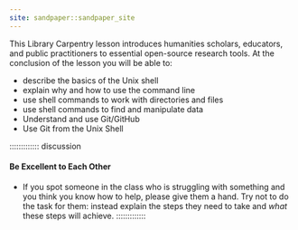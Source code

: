 ```yaml
---
site: sandpaper::sandpaper_site
---
```


This Library Carpentry lesson introduces  humanities scholars, educators, and public practitioners to essential open-source research tools.
At the conclusion of the lesson you will be able to:

- describe the basics of the Unix shell
- explain why and how to use the command line
- use shell commands to work with directories and files
- use shell commands to find and manipulate data
- Understand and use Git/GitHub
- Use Git from the Unix Shell



::::::::::::: discussion
#### Be Excellent to Each Other

- If you spot someone in the class who is struggling with something and you think you know how to help, please give them a hand. Try not to do the task for them: instead explain the steps they need to take and *what* these steps will achieve.
:::::::::::::